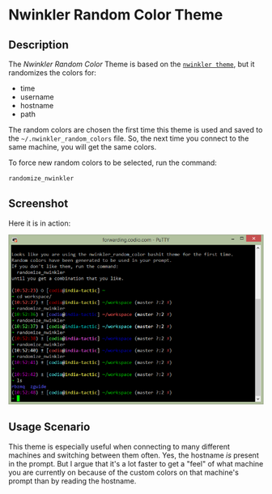 # Nwinkler Random Color Theme

## Description

The _Nwinkler Random Color_ Theme is based on the
[`nwinkler theme`](https://github.com/Bash-it/bash-it/wiki/Themes#nwinkler), but
it randomizes the colors for:

-   time
-   username
-   hostname
-   path

The random colors are chosen the first time this theme is used and saved to the
`~/.nwinkler_random_colors` file. So, the next time you connect to the same
machine, you will get the same colors.

To force new random colors to be selected, run the command:

```sh
randomize_nwinkler
```

## Screenshot

Here it is in action:

![`alt text`](screenshot.png "Nwinkler Random Color Theme in Action!")

## Usage Scenario

This theme is especially useful when connecting to many different machines and
switching between them often. Yes, the hostname _is_ present in the prompt. But
I argue that it's a lot faster to get a "feel" of what machine you are currently
on because of the custom colors on that machine's prompt than by reading the
hostname.
